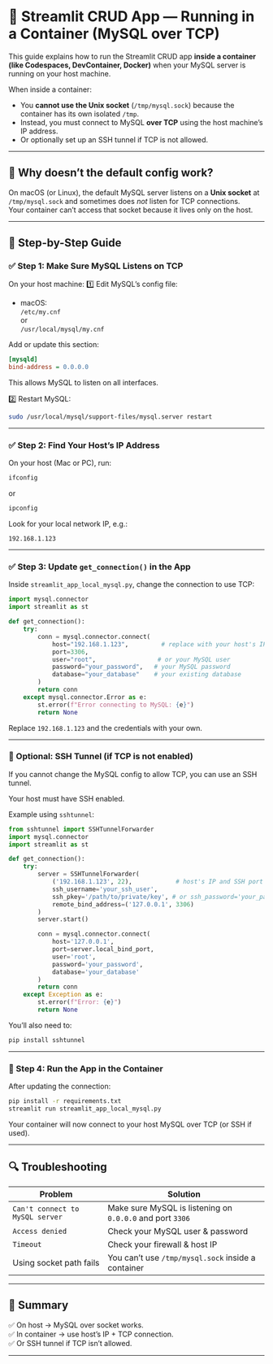 # 🔧 Streamlit CRUD App — Running in a Container (MySQL over TCP)

This guide explains how to run the Streamlit CRUD app **inside a container (like Codespaces, DevContainer, Docker)** when your MySQL server is running on your host machine.

When inside a container:
- You **cannot use the Unix socket** (`/tmp/mysql.sock`) because the container has its own isolated `/tmp`.
- Instead, you must connect to MySQL **over TCP** using the host machine’s IP address.
- Or optionally set up an SSH tunnel if TCP is not allowed.

---

## 🧱 Why doesn’t the default config work?

On macOS (or Linux), the default MySQL server listens on a **Unix socket** at `/tmp/mysql.sock` and sometimes does *not* listen for TCP connections.  
Your container can’t access that socket because it lives only on the host.

---

## 🚀 Step-by-Step Guide

### ✅ Step 1: Make Sure MySQL Listens on TCP

On your host machine:
1️⃣ Edit MySQL’s config file:
- macOS:  
  `/etc/my.cnf`  
  or  
  `/usr/local/mysql/my.cnf`

Add or update this section:
```ini
[mysqld]
bind-address = 0.0.0.0
```

This allows MySQL to listen on all interfaces.

2️⃣ Restart MySQL:
```bash
sudo /usr/local/mysql/support-files/mysql.server restart
```

---

### ✅ Step 2: Find Your Host’s IP Address

On your host (Mac or PC), run:
```bash
ifconfig
```
or
```bash
ipconfig
```

Look for your local network IP, e.g.:
```
192.168.1.123
```

---

### ✅ Step 3: Update `get_connection()` in the App

Inside `streamlit_app_local_mysql.py`, change the connection to use TCP:
```python
import mysql.connector
import streamlit as st

def get_connection():
    try:
        conn = mysql.connector.connect(
            host="192.168.1.123",         # replace with your host's IP
            port=3306,
            user="root",                 # or your MySQL user
            password="your_password",   # your MySQL password
            database="your_database"    # your existing database
        )
        return conn
    except mysql.connector.Error as e:
        st.error(f"Error connecting to MySQL: {e}")
        return None
```

Replace `192.168.1.123` and the credentials with your own.

---

### 🔷 Optional: SSH Tunnel (if TCP is not enabled)

If you cannot change the MySQL config to allow TCP, you can use an SSH tunnel.

Your host must have SSH enabled.

Example using `sshtunnel`:
```python
from sshtunnel import SSHTunnelForwarder
import mysql.connector
import streamlit as st

def get_connection():
    try:
        server = SSHTunnelForwarder(
            ('192.168.1.123', 22),            # host's IP and SSH port
            ssh_username='your_ssh_user',
            ssh_pkey='/path/to/private/key', # or ssh_password='your_password'
            remote_bind_address=('127.0.0.1', 3306)
        )
        server.start()

        conn = mysql.connector.connect(
            host='127.0.0.1',
            port=server.local_bind_port,
            user='root',
            password='your_password',
            database='your_database'
        )
        return conn
    except Exception as e:
        st.error(f"Error: {e}")
        return None
```

You’ll also need to:
```bash
pip install sshtunnel
```

---

### 🚀 Step 4: Run the App in the Container

After updating the connection:
```bash
pip install -r requirements.txt
streamlit run streamlit_app_local_mysql.py
```

Your container will now connect to your host MySQL over TCP (or SSH if used).

---

## 🔍 Troubleshooting

| Problem                                  | Solution |
|------------------------------------------|----------|
| `Can't connect to MySQL server`         | Make sure MySQL is listening on `0.0.0.0` and port `3306` |
| `Access denied`                         | Check your MySQL user & password |
| `Timeout`                               | Check your firewall & host IP |
| Using socket path fails                 | You can’t use `/tmp/mysql.sock` inside a container |

---

## 📝 Summary

✅ On host → MySQL over socket works.  
✅ In container → use host’s IP + TCP connection.  
✅ Or SSH tunnel if TCP isn’t allowed.

---
